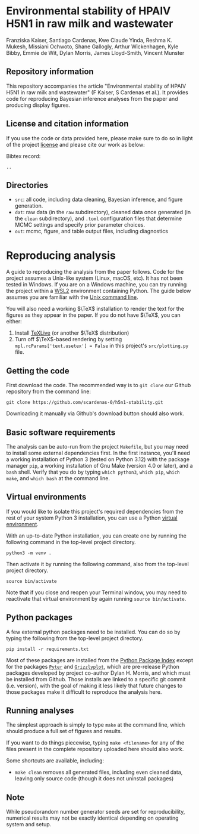 # Environmental stability of HPAIV H5N1 in raw milk and wastewater

Franziska Kaiser, Santiago Cardenas, Kwe Claude Yinda, Reshma K. Mukesh, Missiani Ochwoto, Shane Gallogly, Arthur Wickenhagen, Kyle Bibby, Emmie de Wit, Dylan Morris, James Lloyd-Smith, Vincent Munster


## Repository information
This repository accompanies the article "Environmental stability of HPAIV H5N1 in raw milk and wastewater" (F Kaiser, S Cardenas et al.). It provides code for reproducing Bayesian inference analyses from the paper and producing display figures.


## License and citation information
If you use the code or data provided here, please make sure to do so in light of the project [license](LICENSE) and please cite our work as below:

Bibtex record:
```
..
```

## Directories
- `src`: all code, including data cleaning, Bayesian inference, and figure generation.
- `dat`: raw data (in the `raw` subdirectory), cleaned data once generated (in the `clean` subdirectory), and `.toml` configuration files that determine MCMC settings and specify prior parameter choices.
- `out`: mcmc, figure, and table output files, including diagnostics

# Reproducing analysis

A guide to reproducing the analysis from the paper follows. Code for the project assumes a Unix-like system (Linux, macOS, etc). It has not been tested in Windows. If you are on a Windows machine, you can try running the project within a [WSL2](https://en.wikipedia.org/wiki/Windows_Subsystem_for_Linux) environment containing Python. The guide below assumes you are familiar with the [Unix command line](https://ubuntu.com/tutorials/command-line-for-beginners#1-overview).

You will also need a working $\TeX$ installation to render the text for the figures as they appear in the paper. If you do not have $\TeX$, you can either:
1. Install [TeXLive](https://tug.org/texlive/) (or another $\TeX$ distribution)
2. Turn off $\TeX$-based rendering by setting ``mpl.rcParams['text.usetex'] = False`` in this project's `src/plotting.py` file.

## Getting the code
First download the code. The recommended way is to ``git clone`` our Github repository from the command line:

    git clone https://github.com/scardenas-0/h5n1-stability.git

Downloading it manually via Github's download button should also work.

## Basic software requirements

The analysis can be auto-run from the project `Makefile`, but you may need to install some external dependencies first. In the first instance, you'll need a working installation of Python 3 (tested on Python 3.12) with the package manager `pip`, a working installation of Gnu Make (version 4.0 or later), and a `bash` shell. Verify that you do by typing `which python3`, `which pip`, `which make`, and `which bash` at the command line.

## Virtual environments
If you would like to isolate this project's required dependencies from the rest of your system Python 3 installation, you can use a Python [virtual environment](https://docs.python.org/3/library/venv.html).

With an up-to-date Python installation, you can create one by running the following command in the top-level project directory.

```
python3 -m venv .
```

Then activate it by running the following command, also from the top-level project directory.
```
source bin/activate
```

Note that if you close and reopen your Terminal window, you may need to reactivate that virtual environment by again running `source bin/activate`.

## Python packages
A few external python packages need to be installed. You can do so by typing the following from the top-level project directory.

    pip install -r requirements.txt

Most of these packages are installed from the [Python Package Index](https://pypi.org/) except for the packages [`Pyter`](https://github.com/dylanhmorris/pyter) and [`Grizzlyplot`](https://github.com/dylanhmorris/grizzlyplot), which are pre-release Python packages developed by project co-author Dylan H. Morris, and which must be installed from Github. Those installs are linked to a specific git commit (i.e. version), with the goal of making it less likely that future changes to those packages make it difficult to reproduce the analysis here.

## Running analyses

The simplest approach is simply to type `make` at the command line, which should produce a full set of figures and results.

If you want to do things piecewise, typing `make <filename>` for any of the files present in the complete repository uploaded here should also work.

Some shortcuts are available, including:

- `make clean` removes all generated files, including even cleaned data, leaving only source code (though it does not uninstall packages)

## Note
While pseudorandom number generator seeds are set for reproducibility, numerical results may not be exactly identical depending on operating system and setup.
